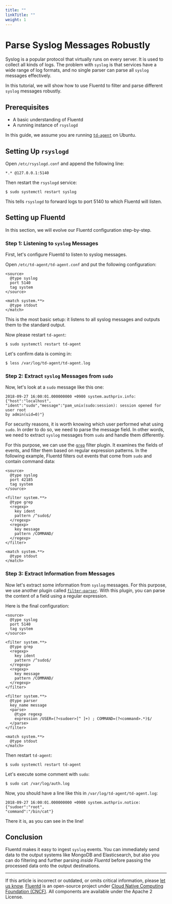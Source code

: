 ```yaml
---
title: ""
linkTitle: ""
weight: 1
---
```


# Parse Syslog Messages Robustly

Syslog is a popular protocol that virtually runs on every server. It is
used to collect all kinds of logs. The problem with `syslog` is that
services have a wide range of log formats, and no single parser can
parse all `syslog` messages effectively.

In this tutorial, we will show how to use Fluentd to filter and parse
different `syslog` messages robustly.

## Prerequisites

- A basic understanding of Fluentd
- A running instance of `rsyslogd`

In this guide, we assume you are running
[`td-agent`](https://www.fluentd.org/download) on Ubuntu.

## Setting Up `rsyslogd`

Open `/etc/rsyslogd.conf` and append the following line:

```
*.* @127.0.0.1:5140
```

Then restart the `rsyslogd` service:

```
$ sudo systemctl restart syslog
```

This tells `rsyslogd` to forward logs to port 5140 to which Fluentd will listen.

## Setting up Fluentd

In this section, we will evolve our Fluentd configuration step-by-step.

### Step 1: Listening to `syslog` Messages

First, let's configure Fluentd to listen to syslog messages.

Open `/etc/td-agent/td-agent.conf` and put the following configuration:

```
<source>
  @type syslog
  port 5140
  tag system
</source>

<match system.**>
  @type stdout
</match>
```

This is the most basic setup: it listens to all syslog messages and
outputs them to the standard output.

Now please restart `td-agent`:

```
$ sudo systemctl restart td-agent
```

Let's confirm data is coming in:

```
$ less /var/log/td-agent/td-agent.log
```

### Step 2: Extract `syslog` Messages from `sudo`

Now, let's look at a `sudo` message like this one:

```
2018-09-27 16:00:01.000000000 +0900 system.authpriv.info: {"host":"localhost",
"ident":"sudo","message":"pam_unix(sudo:session): session opened for user root
by admin(uid=0)"}
```

For security reasons, it is worth knowing which user performed what using
`sudo`. In order to do so, we need to parse the message field. In other
words, we need to extract `syslog` messages from `sudo` and handle them
differently.

For this purpose, we can use the [`grep`](/plugins/filter/grep.md) filter
plugin. It examines the fields of events, and filter them based on regular
expression patterns. In the following example, Fluentd filters out events that
come from `sudo` and contain command data:

```
<source>
  @type syslog
  port 42185
  tag system
</source>

<filter system.**>
  @type grep
  <regexp>
    key ident
    pattern /^sudo$/
  </regexp>
  <regexp>
    key message
    pattern /COMMAND/
  </regexp>
</filter>

<match system.**>
  @type stdout
</match>
```

### Step 3: Extract Information from Messages

Now let's extract some information from `syslog` messages. For this purpose, we
use another plugin called [`filter-parser`](/plugins/filter/parser.md). With
this plugin, you can parse the content of a field using a regular expression.

Here is the final configuration:

```
<source>
  @type syslog
  port 5140
  tag system
</source>

<filter system.**>
  @type grep
  <regexp>
    key ident
    pattern /^sudo$/
  </regexp>
  <regexp>
    key message
    pattern /COMMAND/
  </regexp>
</filter>

<filter system.**>
  @type parser
  key_name message
  <parse>
    @type regexp
    expression /USER=(?<sudoer>[^ ]+) ; COMMAND=(?<command>.*)$/
  </parse>
</filter>

<match system.**>
  @type stdout
</match>
```

Then restart `td-agent`:

```
$ sudo systemctl restart td-agent
```

Let's execute some comment with `sudo`:

```
$ sudo cat /var/log/auth.log
```

Now, you should have a line like this in `/var/log/td-agent/td-agent.log`:

```
2018-09-27 16:00:01.000000000 +0900 system.authpriv.notice: {"sudoer":"root",
"command":"/bin/cat"}
```

There it is, as you can see in the line!

## Conclusion

Fluentd makes it easy to ingest `syslog` events. You can immediately send
data to the output systems like MongoDB and Elasticsearch, but also you
can do filtering and further parsing _inside Fluentd_ before passing the
processed data onto the output destinations.

---

If this article is incorrect or outdated, or omits critical information, please [let us know](https://github.com/fluent/fluentd-docs-gitbook/issues?state=open).
[Fluentd](http://www.fluentd.org/) is an open-source project under [Cloud Native Computing Foundation (CNCF)](https://cncf.io/). All components are available under the Apache 2 License.
